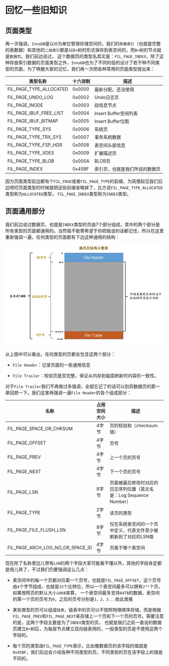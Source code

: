 # 回忆一些旧知识

## 页面类型

再一次强调，`InnoDB`是以`页`为单位管理存储空间的，我们的`聚簇索引`（也就是完整的表数据）和其他的`二级索引`都是以`B+`树的形式保存到表空间的，而`B+`树的节点就是`数据页`。我们前边说过，
这个数据页的类型名其实是：`FIL_PAGE_INDEX`，除了这种存放索引数据的页面类型之外，`InnoDB`也为了不同的目的设计了若干种不同类型的页面，为了唤醒大家的记忆，我们再一次把各种常用的页面类型提出来：

| 类型名称	| 十六进制	| 描述 |
| --- | --- | --- |
| FIL_PAGE_TYPE_ALLOCATED	| 0x0000	| 最新分配，还没使用 |
| FIL_PAGE_UNDO_LOG	| 0x0002	| Undo日志页 |
| FIL_PAGE_INODE	| 0x0003	| 段信息节点 |
| FIL_PAGE_IBUF_FREE_LIST	| 0x0004	| Insert Buffer空闲列表 |
| FIL_PAGE_IBUF_BITMAP	| 0x0005	| Insert Buffer位图 |
| FIL_PAGE_TYPE_SYS	| 0x0006	| 系统页 |
| FIL_PAGE_TYPE_TRX_SYS	| 0x0007	| 事务系统数据 |
| FIL_PAGE_TYPE_FSP_HDR	| 0x0008	| 表空间头部信息 |
| FIL_PAGE_TYPE_XDES	| 0x0009	| 扩展描述页 |
| FIL_PAGE_TYPE_BLOB	| 0x000A	| BLOB页 |
| FIL_PAGE_INDEX	| 0x45BF	| 索引页，也就是我们所说的数据页 |

因为页面类型前边都有个`FIL_PAGE`或者`FIL_PAGE_TYPE`的前缀，为简便起见我们后边唠叨页面类型的时候就把这些前缀省略掉了，比方说`FIL_PAGE_TYPE_ALLOCATED`类型称为`ALLOCATED`类型，
`FIL_PAGE_INDEX`类型称为`INDEX`类型。

## 页面通用部分

我们前边说过数据页，也就是`INDEX`类型的页由7个部分组成，其中的两个部分是所有类型的页面都通用的。当然我不能寄希望于你把我说的话都记住，所以在这里重新强调一遍，任何类型的页面都有下边这种通用的结构：

![img.png](../../../public/数据库/MySQL/InnoDB的表空间/img.png)

从上图中可以看出，任何类型的页都会包含这两个部分：

* `File Header`：记录页面的一些通用信息

* `File Trailer`：校验页是否完整，保证从内存到磁盘刷新时内容的一致性。

对于`File Trailer`我们不再做过多强调，全部忘记了的话可以到将数据页的那一章回顾一下。我们这里再强调一遍`File Header`的各个组成部分：

| 名称	| 占用空间大小	| 描述 |
| --- | --- | --- |
| FIL_PAGE_SPACE_OR_CHKSUM	| 4字节	| 页的校验和（checksum值） |
| FIL_PAGE_OFFSET	| 4字节	| 页号 |
| FIL_PAGE_PREV	| 4字节	| 上一个页的页号 |
| FIL_PAGE_NEXT	| 4字节	| 下一个页的页号 |
| FIL_PAGE_LSN	| 8字节	| 页面被最后修改时对应的日志序列位置（英文名是：Log Sequence Number）|
| FIL_PAGE_TYPE	| 2字节	| 该页的类型 |
| FIL_PAGE_FILE_FLUSH_LSN	| 8字节	| 仅在系统表空间的一个页中定义，代表文件至少被刷新到了对应的LSN值 |
| FIL_PAGE_ARCH_LOG_NO_OR_SPACE_ID	| 4字节	| 页属于哪个表空间 |

现在除了名称里边儿带有`LSN`的两个字段大家可能看不懂以外，其他的字段肯定都是倍儿熟了，不过我们仍要强调这么几点：

* 表空间中的每一个页都对应着一个页号，也就是`FIL_PAGE_OFFSET`，这个页号由`4`个字节组成，也就是`32`个比特位，所以一个表空间最多可以拥有`2³²`个页，如果按照页的默认大小`16KB`来算，
一个表空间最多支持`64TB`的数据。表空间的第一个页的页号为`0`，之后的页号分别是`1，2，3...`依此类推

* 某些类型的页可以组成`链表`，链表中的页可以不按照物理顺序存储，而是根据`FIL_PAGE_PREV`和`FIL_PAGE_NEXT`来存储上一个页和下一个页的页号。需要注意的是，这两个字段主要是为了`INDEX`类型的页，
也就是我们之前一直说的数据页建立`B+`树后，为每层节点建立双向链表用的，一般类型的页是不使用这两个字段的。

* 每个页的类型由`FIL_PAGE_TYPE`表示，比如像数据页的该字段的值就是`0x45BF`，我们后边会介绍各种不同类型的页，不同类型的页在该字段上的值是不同的。



